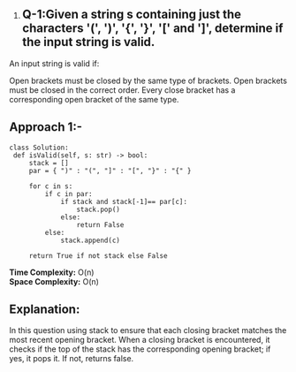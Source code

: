1. ## Q-1:Given a string s containing just the characters '(', ')', '{', '}', '[' and ']', determine if the input string is valid.

An input string is valid if:

Open brackets must be closed by the same type of brackets.
Open brackets must be closed in the correct order.
Every close bracket has a corresponding open bracket of the same type.

  ## Approach 1:-

   ```
   class Solution:
    def isValid(self, s: str) -> bool:
        stack = []
        par = { ")" : "(", "]" : "[", "}" : "{" }

        for c in s:
            if c in par:
                if stack and stack[-1]== par[c]:
                    stack.pop()
                else:
                    return False
            else:
                stack.append(c)
        
        return True if not stack else False
   ```

   **Time Complexity:** O(n)  
   **Space Complexity:** O(n)

   ## Explanation:
 In this question using stack to ensure that each closing bracket matches the most recent opening bracket. When a closing bracket is encountered, it checks if the top of the stack has the corresponding opening bracket; if yes, it pops it. If not, returns false. 
